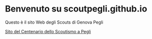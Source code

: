 # Benvenuto su scoutpegli.github.io

Questo è il sito Web degli Scouts di Genova Pegli

[Sito del Centenario dello Scoutismo a Pegli](http://scoutpegli.github.io/centenario)
